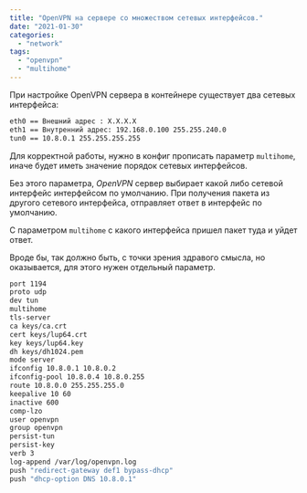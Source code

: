 ```yaml
---
title: "OpenVPN на сервере со множеством сетевых интерфейсов."
date: "2021-01-30"
categories: 
  - "network"
tags: 
  - "openvpn"
  - "multihome"
---
```

<!--more-->
При настройке OpenVPN сервера в контейнере существует два сетевых интерфейса:

```bash
eth0 == Внешний адрес : X.X.X.X
eth1 == Внутренний адрес: 192.168.0.100 255.255.240.0
tun0 == 10.8.0.1 255.255.255.255

```

Для корректной работы, нужно в конфиг прописать параметр `multihome`, иначе будет иметь значение порядок сетевых интерфейсов.

Без этого параметра, *OpenVPN* сервер выбирает какой либо сетевой интерфейс интерфейсом по умолчанию.
При получения пакета из другого сетевого интерфейса, отправляет ответ в интерфейс по умолчанию.

С параметром `multihome` с какого интерфейса пришел пакет туда и уйдет ответ.

Вроде бы, так должно быть, с точки зрения здравого смысла, но оказывается, для этого нужен отдельный параметр.

```bash
port 1194
proto udp
dev tun
multihome
tls-server
ca keys/ca.crt
cert keys/lup64.crt
key keys/lup64.key
dh keys/dh1024.pem
mode server
ifconfig 10.8.0.1 10.8.0.2
ifconfig-pool 10.8.0.4 10.8.0.255
route 10.8.0.0 255.255.255.0
keepalive 10 60
inactive 600
comp-lzo
user openvpn
group openvpn
persist-tun
persist-key
verb 3
log-append /var/log/openvpn.log
push "redirect-gateway def1 bypass-dhcp"
push "dhcp-option DNS 10.8.0.1"
```
